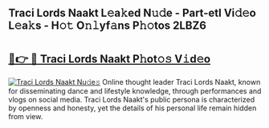 ## Traci Lords Naakt L𝚎a𝚔ed N𝚞𝚍e - Part-etI Vi𝚍𝚎o L𝚎a𝚔s - H𝚘𝚝 O𝚗𝚕yf𝚊ns P𝚑𝚘tos 2LBZ6

# <h2><a href="http://kf5kt1.oniu.top/?m=Traci+Lords+Naakt">🔗👉 🔴 Traci Lords Naakt P𝚑ot𝚘𝚜 V𝚒d𝚎o</a></h2>

[![Traci Lords Naakt Nu𝚍e𝚜](https://i.imgur.com/0qMVB7G.gif)](http://kf5kt1.oniu.top/?m=Traci+Lords+Naakt)
Online thought leader Traci Lords Naakt, known for disseminating dance and lifestyle knowledge, through performances and vlogs on social media. Traci Lords Naakt's public persona is characterized by openness and honesty, yet the details of his personal life remain hidden from view.  
